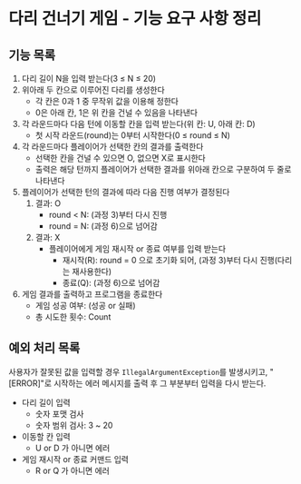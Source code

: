 # 다리 건너기 게임 - 기능 요구 사항 정리


## 기능 목록

1. 다리 길이 N을 입력 받는다(3 ≤ N ≤ 20)
2. 위아래 두 칸으로 이루어진 다리를 생성한다
   - 각 칸은 0과 1 중 무작위 값을 이용해 정한다
   - 0은 아래 칸, 1은 위 칸을 건널 수 있음을 나타낸다
3. 각 라운드마다 다음 턴에 이동할 칸을 입력 받는다(위 칸: U, 아래 칸: D)
   - 첫 시작 라운드(round)는 0부터 시작한다(0 ≤ round ≤ N)
4. 각 라운드마다 플레이어가 선택한 칸의 결과를 출력한다
   - 선택한 칸을 건널 수 있으면 O, 없으면 X로 표시한다
   - 출력은 해당 턴까지 플레이어가 선택한 결과를 위아래 칸으로 구분하여 두 줄로 나타낸다
5. 플레이어가 선택한 턴의 결과에 따라 다음 진행 여부가 결정된다
   1. 결과: O
      - round < N: (과정 3)부터 다시 진행
      - round = N: (과정 6)으로 넘어감
   2. 결과: X
      - 플레이어에게 게임 재시작 or 종료 여부를 입력 받는다
        - 재시작(R): round = 0 으로 초기화 되어, (과정 3)부터 다시 진행(다리는 재사용한다)
        - 종료(Q): (과정 6)으로 넘어감
6. 게임 결과를 출력하고 프로그램을 종료한다
   - 게임 성공 여부: (성공 or 실패)
   - 총 시도한 횟수: Count


## 예외 처리 목록

사용자가 잘못된 값을 입력할 경우 `IllegalArgumentException`를 발생시키고, "[ERROR]"로 시작하는 에러 메시지를 출력 후 그 부분부터 입력을 다시 받는다.
  
- 다리 길이 입력
  - 숫자 포맷 검사
  - 숫자 범위 검사: 3 ~ 20
- 이동할 칸 입력
  - U or D 가 아니면 에러
- 게임 재시작 or 종료 커맨드 입력
  - R or Q 가 아니면 에러

